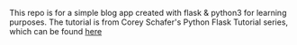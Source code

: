 This repo is for a simple blog app created with flask & python3 for learning purposes. The tutorial is from Corey Schafer's Python Flask Tutorial series, which can be found [here](https://www.youtube.com/watch?v=MwZwr5Tvyxo&list=PL-osiE80TeTs4UjLw5MM6OjgkjFeUxCYH)

